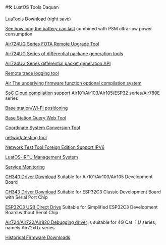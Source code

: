#🛠 LuatOS Tools Daquan

[LuaTools Download (right save)](https://luatos.com/luatools/download/last)

[See how long the battery can last](/_static/tools/psmplus/index.html) combined with PSM ultra-low power consumption

[Air724UG Series FOTA Remote Upgrade Tool](https://doc.openluat.com/wiki/21?wiki_page_id=2314)

[Air724UG Series of differential package generation tools](https://doc.openluat.com/wiki/21?wiki_page_id=2314)

[Air724UG Series differential packet generation API](https://doc.openluat.com/wiki/21?wiki_page_id=2314)

[Remote trace logging tool](https://doc.openluat.com/wiki/21?wiki_page_id=1978)

[Air The underlying firmware function optional compilation system](https://doc.openluat.com/article/2728)

[SoC Cloud compilation](https://openluat.github.io/luatos-wiki-en/develop/compile/Cloud_compilation.html) support Air101/Air103/Air105/ESP32 series/Air780E series

[Base station/Wi-Fi positioning](https://doc.openluat.com/wiki/21?wiki_page_id=1957)

[Base Station Query Web Tool](http://bs.openluat.com)

[Coordinate System Conversion Tool](http://old.openluat.com/GPS-Offset.html)

[network testing tool](https://netlab.luatos.com)

[Network Test Tool Foreign Edition Support IPV6](https://netlab.luatos.org)

[LuatOS-iRTU Management System](http://dtu.openluat.com)

[Service Monitoring](http://police.openluat.com/)

[CH340 Driver Download](https://www.wch.cn/products/ch340.html) Suitable for Air101/Air103/Air105 Development Board

[CH343 Driver Download](https://www.wch.cn/products/ch343.html) Suitable for ESP32C3 Classic Development Board with Serial Port Chip

[ESP32C3 USB Direct Drive](https://docs.espressif.com/projects/esp-idf/zh_CN/latest/esp32c3/api-guides/jtag-debugging/configure-builtin-jtag.html) Suitable for Simplified ESP32C3 Development Board without Serial Chip

[Air724/Air722/Air820 Debugging driver](https://doc.openluat.com/wiki/21?wiki_page_id=2070) is suitable for 4G Cat. 1 U series, namely Air72xUx series

[Historical Firmware Downloads](https://pan.air32.cn/s/DJTr)

